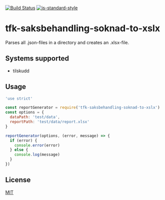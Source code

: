[![Build Status](https://travis-ci.org/telemark/tfk-saksbehandling-soknad-to-xslx.svg?branch=master)](https://travis-ci.org/telemark/tfk-saksbehandling-soknad-to-xslx)
[![js-standard-style](https://img.shields.io/badge/code%20style-standard-brightgreen.svg?style=flat)](https://github.com/feross/standard)
# tfk-saksbehandling-soknad-to-xslx

Parses all .json-files in a directory and creates an .xlsx-file.

## Systems supported
- tilskudd

## Usage

```JavaScript
'use strict'

const reportGenerator = require('tfk-saksbehandling-soknad-to-xslx')
const options = {
  dataPath: 'test/data',
  reportPath: 'test/data/report.xlsx'
}

reportGenerator(options, (error, message) => {
  if (error) {
    console.error(error)
  } else {
    console.log(message)
  }
})
```

## License
[MIT](LICENSE)